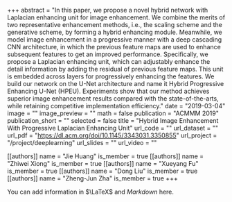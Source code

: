 +++
abstract = "In this paper, we propose a novel hybrid network with Laplacian enhancing unit for image enhancement. We combine the merits of two representative enhancement methods, i.e., the scaling scheme and the generative scheme, by forming a hybrid enhancing module. Meanwhile, we model image enhancement in a progressive manner with a deep cascading CNN architecture, in which the previous feature maps are used to enhance subsequent features to get an improved performance. Specifically, we propose a Laplacian enhancing unit, which can adjustably enhance the detail information by adding the residual of previous feature maps. This unit is embedded across layers for progressively enhancing the features. We build our network on the U-Net architecture and name it Hybrid Progressive Enhancing U-Net (HPEU). Experiments show that our method achieves superior image enhancement results compared with the state-of-the-arts, while retaining competitive implementation efficiency."
date = "2019-03-04"
image = ""
image_preview = ""
math = false
publication = "ACMMM 2019"
publication_short = ""
selected = false
title = "Hybrid Image Enhancement With Progressive Laplacian Enhancing Unit"
url_code = ""
url_dataset = ""
url_pdf = "https://dl.acm.org/doi/10.1145/3343031.3350855"
url_project = "/project/deeplearning"
url_slides = ""
url_video = ""

[[authors]]
    name = "Jie Huang"
    is_member = true
[[authors]]
    name = "Zhiwei Xiong"
    is_member = true
[[authors]]
    name = "Xueyang Fu"
    is_member = true
[[authors]]
    name = "Dong Liu"
    is_member = true
[[authors]]
    name = "Zheng-Jun Zha"
    is_member = true
+++


You can add information in $\LaTeX$ and *Markdown* here.
